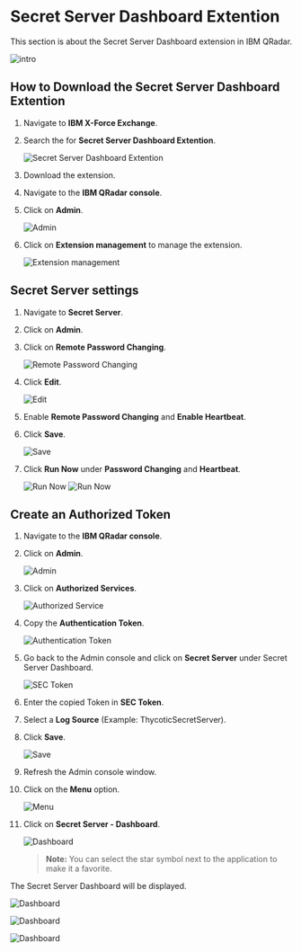 [title]: # (Secret Server Dashboard)
[tags]: # (dashboard)
[priority]: # (300)
# Secret Server Dashboard Extention

This section is about the Secret Server Dashboard extension in IBM QRadar.

   ![intro](images/Intro.png)

## How to Download the Secret Server Dashboard Extention

1. Navigate to __IBM X-Force Exchange__.
1. Search the for __Secret Server Dashboard Extention__.

   ![Secret Server Dashboard Extention](images/2.png)
1. Download the extension.
1. Navigate to the __IBM QRadar console__.
1. Click on __Admin__.

   ![Admin](images/1.png)
1. Click on __Extension management__ to manage the extension.

   ![Extension management](images/4.png)

## Secret Server settings

1. Navigate to __Secret Server__.
1. Click on __Admin__.
1. Click on __Remote Password Changing__.

   ![Remote Password Changing](images/5.png)
1. Click __Edit__.

   ![Edit](images/6.png)
1. Enable __Remote Password Changing__ and __Enable Heartbeat__.
1. Click __Save__.

   ![Save](images/7.png)
1. Click __Run Now__ under __Password Changing__ and __Heartbeat__.

   ![Run Now](images/8.png)
   ![Run Now](images/9.png)

## Create an Authorized Token

1. Navigate to the __IBM QRadar console__.
1. Click on __Admin__.

   ![Admin](images/1.png)
1. Click on __Authorized Services__.

   ![Authorized Service](images/10.png)
1. Copy the __Authentication Token__.

   ![Authentication Token](images/11.png)
1. Go back to the Admin console and click on __Secret Server__ under Secret Server Dashboard.

   ![SEC Token](images/12.png)
1. Enter the copied Token in __SEC Token__.
1. Select a __Log Source__ (Example: ThycoticSecretServer).
1. Click __Save__.

   ![Save](images/14.png)
1. Refresh the Admin console window.
1. Click on the __Menu__ option.

   ![Menu](images/15.png)
1. Click on __Secret Server - Dashboard__.

   ![Dashboard](images/16.png)

   >**Note:** You can select the star symbol next to the application to make it a favorite.

The Secret Server Dashboard will be displayed.

   ![Dashboard](images/17.png)

   ![Dashboard](images/19.png)

   ![Dashboard](images/20.png)
